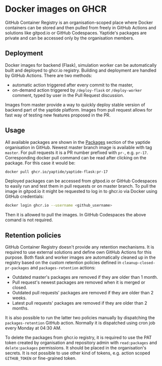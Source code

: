 # Docker images on GHCR

GitHub Container Registry is an organisation-scoped place where Docker containers can be stored and then pulled from freely in GitHub Actions and solutions like gitpod.io or GitHub Codespaces. Yaptide's packages are private and can be accessed only by the organisation members.

## Deployment

Docker images for backend (Flask), simulation worker can be automatically built and deployed to ghcr.io registry. Building and deployment are handled by GitHub Actions. There are two methods:

- automatic action triggered after every commit to the master,
- on-demand action triggered by `/deploy-flask` or `/deploy-worker` comment, typed by user in the Pull Request discussion.

Images from master provide a way to quickly deploy stable version of backend part of the yaptide platform. Images from pull request allows for fast way of testing new features proposed in the PR.

## Usage

All available packages are shown in the [Packages](https://github.com/orgs/yaptide/packages) section of the yaptide organisation in GitHub. Newest master branch image is available with tag `master`. For pull requests it is a PR number prefixed with `pr-`, e.g. `pr-17`. Corresponding docker pull command can be read after clicking on the package. For this case it would be:
```bash
docker pull ghcr.io/yaptide/yaptide-flask:pr-17
```

Deployed packages can be accessed from gitpod.io or GitHub Codespaces to easily run and test them in pull requests or on master branch. To pull the image in gitpod.io it might be requested to log in to ghcr.io via Docker using GitHub credentials:
```bash
docker login ghcr.io --username <github_username>
```
Then it is allowed to pull the images. In GitHub Codespaces the above comand is not required.

## Retention policies

GitHub Container Registry doesn't provide any retention mechanisms. It is required to use external solutions and define own GitHub Actions for this purpose. Both flask and worker images are automatically cleaned up in the registry based on the custom retention policies defined in `cleanup-closed-pr-packages` and `packages-retention` actions:

- Outdated master's packages are removed if they are older than 1 month.
- Pull request's newest packages are removed when it is merged or closed.
- Outdated pull requests' packages are removed if they are older than 2 weeks.
- Latest pull requests' packages are removed if they are older than 2 months.

It is also possible to run the latter two policies manually by dispatching the `packages-retention` GitHub action. Normally it is dispatched using cron job every Monday at 04:30 AM.

To delete the packages from ghcr.io registry, it is required to use the PAT token created by organisation and repository admin with `read:packages` and `delete:packages` permissions. It should be placed in the organisation's secrets. It is not possible to use other kind of tokens, e.g. action scoped `GITHUB_TOKEN` or fine-grained token.
